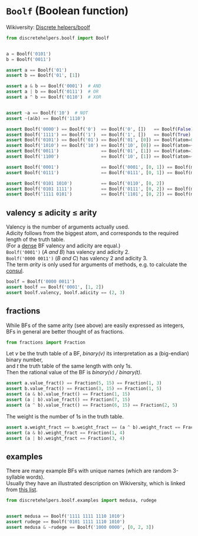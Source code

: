 # `Boolf` (Boolean function)

Wikiversity: [Discrete helpers/boolf](https://en.wikiversity.org/wiki/Discrete_helpers/boolf)

```python
from discretehelpers.boolf import Boolf


a = Boolf('0101')
b = Boolf('0011')

assert a == Boolf('01')
assert b == Boolf('01', [1])

assert a & b == Boolf('0001')  # AND
assert a | b == Boolf('0111')  # OR
assert a ^ b == Boolf('0110')  # XOR


assert ~a == Boolf('10')  # NOT
assert ~(a&b) == Boolf('1110')
```

```python
assert Boolf('0000') == Boolf('0')  == Boolf('0', [])   == Boolf(False)
assert Boolf('1111') == Boolf('1')  == Boolf('1', [])   == Boolf(True)
assert Boolf('0101') == Boolf('01') == Boolf('01', [0]) == Boolf(atom=0)
assert Boolf('1010') == Boolf('10') == Boolf('10', [0]) == Boolf(atom=~0)
assert Boolf('0011')                == Boolf('01', [1]) == Boolf(atom=1)
assert Boolf('1100')                == Boolf('10', [1]) == Boolf(atom=~1)

assert Boolf('0001')                == Boolf('0001', [0, 1]) == Boolf(multi_and=[0, 1])
assert Boolf('0111')                == Boolf('0111', [0, 1]) == Boolf(multi_or=[0, 1])

assert Boolf('0101 1010')           == Boolf('0110', [0, 2])
assert Boolf('0101 1111')           == Boolf('0111', [0, 2]) == Boolf(multi_or=[0, 2])
assert Boolf('1111 0101')           == Boolf('1101', [0, 2]) == Boolf(multi_or=[0, ~2])
```

## valency &le; adicity &le; arity
 
Valency is the number of arguments actually used.<br>
Adicity follows from the biggest atom, and corresponds to the required length of the truth table.<br>
(For a [dense](properties/is_dense) BF valency and adicity are equal.)<br>
`Boolf('0001')` (_A and B_) has valency and adicity 2.<br>
`Boolf('0000 0011')` (_B and C_) has valency 2 and adicity 3.<br>
The term _arity_ is only used for arguments of methods, e.g. to calculate the [consul](methods/consul).

```python
boolf = Boolf('0000 0011')
assert boolf == Boolf('0001', [1, 2])
assert boolf.valency, boolf.adicity == (2, 3)
```

## fractions

While BFs of the same arity (see above) are easily expressed as integers,
BFs in general are better thought of as fractions.

```python
from fractions import Fraction
```

Let _v_ be the truth table of a BF, _binary(v)_ its interpretation as a (big-endian) binary number,<br>
and _t_ the truth table of the same length with only 1s.<br>
Then the rational value of the BF is _binary(v) / binary(t)_.

```python
assert a.value_fract() == Fraction(5, 15) == Fraction(1, 3)
assert b.value_fract() == Fraction(3, 15) == Fraction(1, 5)
assert (a & b).value_fract() == Fraction(1, 15)
assert (a | b).value_fract() == Fraction(7, 15)
assert (a ^ b).value_fract() == Fraction(6, 15) == Fraction(2, 5)
```

The weight is the number of 1s in the truth table.

```python
assert a.weight_fract == b.weight_fract == (a ^ b).weight_fract == Fraction(2, 4) == Fraction(1, 2)
assert (a & b).weight_fract == Fraction(1, 4)
assert (a | b).weight_fract == Fraction(3, 4)
```

## examples

There are many example BFs with unique names (which are random 3-syllable words).<br>
Usually they have an illustrated description on Wikiversity, which is linked from
[this list](https://en.wikiversity.org/wiki/Studies_of_Euler_diagrams/list).


```python
from discretehelpers.boolf.examples import medusa, rudege


assert medusa == Boolf('1111 1111 1110 1010')
assert rudege == Boolf('0101 1111 1110 1010')
assert medusa & ~rudege == Boolf('1000 0000', [0, 2, 3])
```